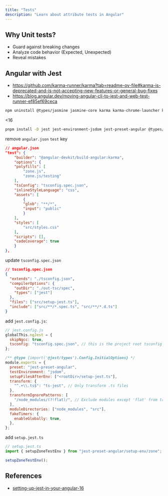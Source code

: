 ```yaml
---
title: "Tests"
description: "Learn about attribute tests in Angular"
---
```


## Why Unit tests?

- Guard against breaking changes
- Analyze code behavior (Expected, Unexpected)
- Reveal mistakes

## Angular with Jest

- https://github.com/karma-runner/karma?tab=readme-ov-file#karma-is-deprecated-and-is-not-accepting-new-features-or-general-bug-fixes
- https://blog.angular.dev/moving-angular-cli-to-jest-and-web-test-runner-ef85ef69ceca

```sh
npm uninstall @types/jasmine jasmine-core karma karma-chrome-launcher karma-coverage karma-jasmine karma-jasmine-html-reporter
```

<16

```sh
pnpm install -D jest jest-environment-jsdom jest-preset-angular @types/jest
```

remove `angular.json` `test` key

```json
// angular.json
"test": {
    "builder": "@angular-devkit/build-angular:karma",
    "options": {
    "polyfills": [
        "zone.js",
        "zone.js/testing"
    ],
    "tsConfig": "tsconfig.spec.json",
    "inlineStyleLanguage": "css",
    "assets": [
        {
        "glob": "**/*",
        "input": "public"
        }
    ],
    "styles": [
        "src/styles.css"
    ],
    "scripts": [],
    "codeCoverage": true
    }
},
```

update `tsconfig.spec.json`

```json
// tsconfig.spec.json
{
  "extends": "./tsconfig.json",
  "compilerOptions": {
    "outDir": "./out-tsc/spec",
    "types": ["jest"]
  },
  "files": ["src/setup-jest.ts"],
  "include": ["src/**/*.spec.ts", "src/**/*.d.ts"]
}
```

add `jest.config.js`:

```js
// jest.config.js
globalThis.ngJest = {
  skipNgcc: true,
  tsconfig: "tsconfig.spec.json", // this is the project root tsconfig
};

/** @type {import('@jest/types').Config.InitialOptions} */
module.exports = {
  preset: "jest-preset-angular",
  testEnvironment: "jsdom",
  setupFilesAfterEnv: ["<rootDir>/setup-jest.ts"],
  transform: {
    "^.+\\.ts$": "ts-jest", // Only transform .ts files
  },
  transformIgnorePatterns: [
    "/node_modules/(?!flat)/", // Exclude modules except 'flat' from transformation
  ],
  moduleDirectories: ["node_modules", "src"],
  fakeTimers: {
    enableGlobally: true,
  },
};
```

add `setup.jest.ts`

```ts
// setup.jest.ts
import { setupZoneTestEnv } from "jest-preset-angular/setup-env/zone";

setupZoneTestEnv();
```

## References

- [setting-up-jest-in-your-angular-16](https://medium.com/@philip.mutua/setting-up-jest-in-your-angular-16-project-3638ef65f3a3)
